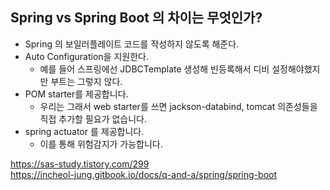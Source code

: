 ## Spring vs Spring Boot 의 차이는 무엇인가?
- Spring 의 보일러플레이트 코드를 작성하지 않도록 해준다.
- Auto Configuration을 지원한다.
  - 예를 들어 스프링에선 JDBCTemplate 생성해 빈등록해서 디비 설정해야했지만 부트는 그렇지 않다.
- POM starter를 제공합니다.
  - 우리는 그래서 web starter를 쓰면 jackson-databind, tomcat 의존성들을 직접 추가할 필요가 없습니다.
- spring actuator 를 제공합니다.
  - 이를 통해 위험감지가 가능합니다.  

https://sas-study.tistory.com/299  
https://incheol-jung.gitbook.io/docs/q-and-a/spring/spring-boot  
